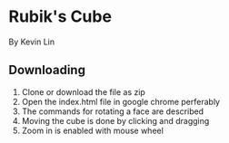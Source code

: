 # Rubik's Cube 
By Kevin Lin

## Downloading
1. Clone or download the file as zip
2. Open the index.html file in google chrome perferably
3. The commands for rotating a face are described
4. Moving the cube is done by clicking and dragging 
5. Zoom in is enabled with mouse wheel